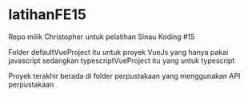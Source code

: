 # latihanFE15
Repo milik Christopher untuk pelatihan Sinau Koding #15

Folder defaultVueProject itu untuk proyek VueJs yang hanya pakai javascript sedangkan typescriptVueProject itu yang untuk typescript

Proyek terakhir berada di folder perpustakaan yang menggunakan API perpustakaan